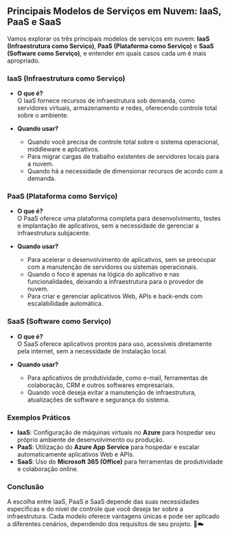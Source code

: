 ## Principais Modelos de Serviços em Nuvem: IaaS, PaaS e SaaS

Vamos explorar os três principais modelos de serviços em nuvem: **IaaS (Infraestrutura como Serviço)**, **PaaS (Plataforma como Serviço)** e **SaaS (Software como Serviço)**, e entender em quais casos cada um é mais apropriado.

### IaaS (Infraestrutura como Serviço)

- **O que é?**  
  O IaaS fornece recursos de infraestrutura sob demanda, como servidores virtuais, armazenamento e redes, oferecendo controle total sobre o ambiente.

- **Quando usar?**  
  - Quando você precisa de controle total sobre o sistema operacional, middleware e aplicativos.
  - Para migrar cargas de trabalho existentes de servidores locais para a nuvem.
  - Quando há a necessidade de dimensionar recursos de acordo com a demanda.

### PaaS (Plataforma como Serviço)

- **O que é?**  
  O PaaS oferece uma plataforma completa para desenvolvimento, testes e implantação de aplicativos, sem a necessidade de gerenciar a infraestrutura subjacente.

- **Quando usar?**  
  - Para acelerar o desenvolvimento de aplicativos, sem se preocupar com a manutenção de servidores ou sistemas operacionais.
  - Quando o foco é apenas na lógica do aplicativo e nas funcionalidades, deixando a infraestrutura para o provedor de nuvem.
  - Para criar e gerenciar aplicativos Web, APIs e back-ends com escalabilidade automática.

### SaaS (Software como Serviço)

- **O que é?**  
  O SaaS oferece aplicativos prontos para uso, acessíveis diretamente pela internet, sem a necessidade de instalação local.

- **Quando usar?**  
  - Para aplicativos de produtividade, como e-mail, ferramentas de colaboração, CRM e outros softwares empresariais.
  - Quando você deseja evitar a manutenção de infraestrutura, atualizações de software e segurança do sistema.

### Exemplos Práticos

- **IaaS**: Configuração de máquinas virtuais no **Azure** para hospedar seu próprio ambiente de desenvolvimento ou produção.
- **PaaS**: Utilização do **Azure App Service** para hospedar e escalar automaticamente aplicativos Web e APIs.
- **SaaS**: Uso do **Microsoft 365 (Office)** para ferramentas de produtividade e colaboração online.

### Conclusão

A escolha entre IaaS, PaaS e SaaS depende das suas necessidades específicas e do nível de controle que você deseja ter sobre a infraestrutura. Cada modelo oferece vantagens únicas e pode ser aplicado a diferentes cenários, dependendo dos requisitos de seu projeto. 🚀☁️
